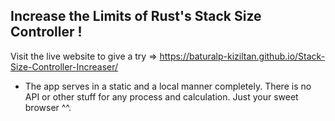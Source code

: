 ## Increase the Limits of Rust's Stack Size Controller !

Visit the live website to give a try => https://baturalp-kiziltan.github.io/Stack-Size-Controller-Increaser/

* The app serves in a static and a local manner completely. There is no API or other stuff for any process and calculation. Just your sweet browser ^^.
